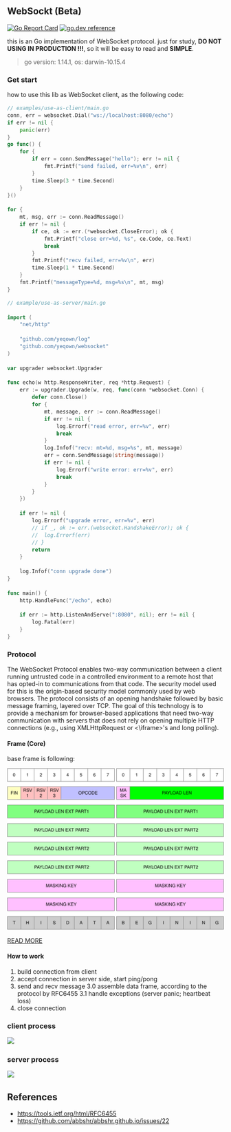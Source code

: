 ## WebSockt (Beta)

[![Go Report Card](https://goreportcard.com/badge/github.com/yeqown/websocket)](https://goreportcard.com/report/github.com/yeqown/websocket) [![go.dev reference](https://img.shields.io/badge/go.dev-reference-007d9c?logo=go&logoColor=white&style=flat-square)](https://pkg.go.dev/github.com/yeqown/websocket)

this is an Go implementation of WebSocket protocol. just for study, **DO NOT USING IN PRODUCTION !!!**, so it will be easy to read and **SIMPLE**.

> go version: 1.14.1, os: darwin-10.15.4

### Get start

how to use this lib as WebSocket client, as the following code:

```go
// examples/use-as-client/main.go
conn, err = websocket.Dial("ws://localhost:8080/echo")
if err != nil {
    panic(err)
}
go func() {
    for {
        if err = conn.SendMessage("hello"); err != nil {
            fmt.Printf("send failed, err=%v\n", err)
        }
        time.Sleep(3 * time.Second)
    }
}()

for {
    mt, msg, err := conn.ReadMessage()
    if err != nil {
        if ce, ok := err.(*websocket.CloseError); ok {
            fmt.Printf("close err=%d, %s", ce.Code, ce.Text)
            break
        }
        fmt.Printf("recv failed, err=%v\n", err)
        time.Sleep(1 * time.Second)
    }
    fmt.Printf("messageType=%d, msg=%s\n", mt, msg)
}
```

```go
// example/use-as-server/main.go

import (
	"net/http"

	"github.com/yeqown/log"
	"github.com/yeqown/websocket"
)

var upgrader websocket.Upgrader

func echo(w http.ResponseWriter, req *http.Request) {
	err := upgrader.Upgrade(w, req, func(conn *websocket.Conn) {
		defer conn.Close()
		for {
			mt, message, err := conn.ReadMessage()
			if err != nil {
				log.Errorf("read error, err=%v", err)
				break
			}
			log.Infof("recv: mt=%d, msg=%s", mt, message)
			err = conn.SendMessage(string(message))
			if err != nil {
				log.Errorf("write error: err=%v", err)
				break
			}
		}
	})

	if err != nil {
		log.Errorf("upgrade error, err=%v", err)
		// if _, ok := err.(websocket.HandshakeError); ok {
		// 	log.Errorf(err)
		// }
		return
	}

	log.Infof("conn upgrade done")
}

func main() {
	http.HandleFunc("/echo", echo)

	if err := http.ListenAndServe(":8080", nil); err != nil {
		log.Fatal(err)
	}
}
```

### Protocol

The WebSocket Protocol enables two-way communication between a client running untrusted code in a controlled environment to a remote host that has opted-in to communications from that code.  The security model used for this is the origin-based security model commonly used by web browsers.  The protocol consists of an opening handshake followed by basic message framing, layered over TCP.  The goal of this technology is to provide a mechanism for browser-based applications that need two-way communication with servers that does not rely on opening multiple HTTP connections (e.g., using XMLHttpRequest or <\iframe>'s and long polling).

#### Frame (Core)

base frame is following:

<img src="./static/websocket-frame.svg"/>

[READ MORE](./docs/frame.md)

#### How to work

1. build connection from client
2. accept connection in server side, start ping/pong
3. send and recv message
    3.0 assemble data frame, according to the protocol by RFC6455
    3.1 handle exceptions (server panic; heartbeat loss)
4. close connection

### client process

<img src="./static/websocket-process-client.svg"/>

### server process

<img src="./static/websocket-process-server.svg"/>

## References

* https://tools.ietf.org/html/RFC6455
* https://github.com/abbshr/abbshr.github.io/issues/22
